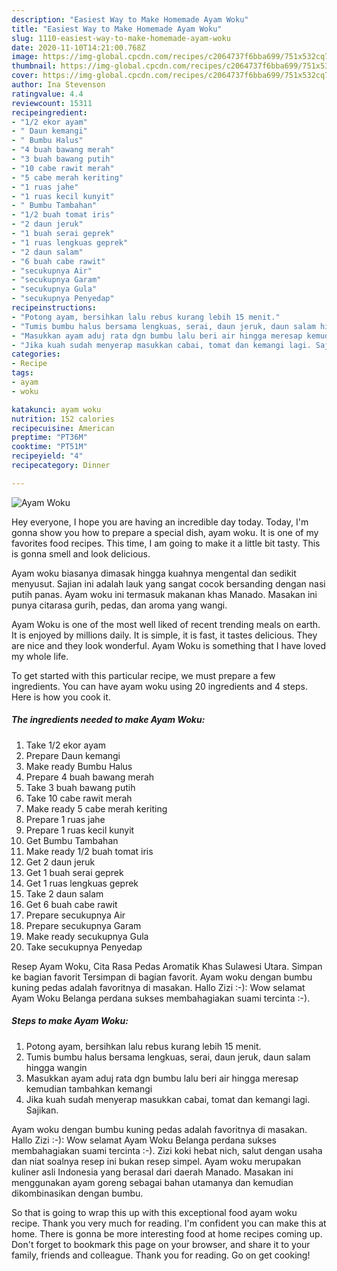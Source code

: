 ```yaml
---
description: "Easiest Way to Make Homemade Ayam Woku"
title: "Easiest Way to Make Homemade Ayam Woku"
slug: 1110-easiest-way-to-make-homemade-ayam-woku
date: 2020-11-10T14:21:00.768Z
image: https://img-global.cpcdn.com/recipes/c2064737f6bba699/751x532cq70/ayam-woku-foto-resep-utama.jpg
thumbnail: https://img-global.cpcdn.com/recipes/c2064737f6bba699/751x532cq70/ayam-woku-foto-resep-utama.jpg
cover: https://img-global.cpcdn.com/recipes/c2064737f6bba699/751x532cq70/ayam-woku-foto-resep-utama.jpg
author: Ina Stevenson
ratingvalue: 4.4
reviewcount: 15311
recipeingredient:
- "1/2 ekor ayam"
- " Daun kemangi"
- " Bumbu Halus"
- "4 buah bawang merah"
- "3 buah bawang putih"
- "10 cabe rawit merah"
- "5 cabe merah keriting"
- "1 ruas jahe"
- "1 ruas kecil kunyit"
- " Bumbu Tambahan"
- "1/2 buah tomat iris"
- "2 daun jeruk"
- "1 buah serai geprek"
- "1 ruas lengkuas geprek"
- "2 daun salam"
- "6 buah cabe rawit"
- "secukupnya Air"
- "secukupnya Garam"
- "secukupnya Gula"
- "secukupnya Penyedap"
recipeinstructions:
- "Potong ayam, bersihkan lalu rebus kurang lebih 15 menit."
- "Tumis bumbu halus bersama lengkuas, serai, daun jeruk, daun salam hingga wangin"
- "Masukkan ayam aduj rata dgn bumbu lalu beri air hingga meresap kemudian tambahkan kemangi"
- "Jika kuah sudah menyerap masukkan cabai, tomat dan kemangi lagi. Sajikan."
categories:
- Recipe
tags:
- ayam
- woku

katakunci: ayam woku 
nutrition: 152 calories
recipecuisine: American
preptime: "PT36M"
cooktime: "PT51M"
recipeyield: "4"
recipecategory: Dinner

---
```



![Ayam Woku](https://img-global.cpcdn.com/recipes/c2064737f6bba699/751x532cq70/ayam-woku-foto-resep-utama.jpg)

Hey everyone, I hope you are having an incredible day today. Today, I'm gonna show you how to prepare a special dish, ayam woku. It is one of my favorites food recipes. This time, I am going to make it a little bit tasty. This is gonna smell and look delicious.

Ayam woku biasanya dimasak hingga kuahnya mengental dan sedikit menyusut. Sajian ini adalah lauk yang sangat cocok bersanding dengan nasi putih panas. Ayam woku ini termasuk makanan khas Manado. Masakan ini punya citarasa gurih, pedas, dan aroma yang wangi.

Ayam Woku is one of the most well liked of recent trending meals on earth. It is enjoyed by millions daily. It is simple, it is fast, it tastes delicious. They are nice and they look wonderful. Ayam Woku is something that I have loved my whole life.


To get started with this particular recipe, we must prepare a few ingredients. You can have ayam woku using 20 ingredients and 4 steps. Here is how you cook it.

<!--inarticleads1-->

##### The ingredients needed to make Ayam Woku:

1. Take 1/2 ekor ayam
1. Prepare  Daun kemangi
1. Make ready  Bumbu Halus
1. Prepare 4 buah bawang merah
1. Take 3 buah bawang putih
1. Take 10 cabe rawit merah
1. Make ready 5 cabe merah keriting
1. Prepare 1 ruas jahe
1. Prepare 1 ruas kecil kunyit
1. Get  Bumbu Tambahan
1. Make ready 1/2 buah tomat iris
1. Get 2 daun jeruk
1. Get 1 buah serai geprek
1. Get 1 ruas lengkuas geprek
1. Take 2 daun salam
1. Get 6 buah cabe rawit
1. Prepare secukupnya Air
1. Prepare secukupnya Garam
1. Make ready secukupnya Gula
1. Take secukupnya Penyedap


Resep Ayam Woku, Cita Rasa Pedas Aromatik Khas Sulawesi Utara. Simpan ke bagian favorit Tersimpan di bagian favorit. Ayam woku dengan bumbu kuning pedas adalah favoritnya di masakan. Hallo Zizi :-): Wow selamat Ayam Woku Belanga perdana sukses membahagiakan suami tercinta :-). 

<!--inarticleads2-->

##### Steps to make Ayam Woku:

1. Potong ayam, bersihkan lalu rebus kurang lebih 15 menit.
1. Tumis bumbu halus bersama lengkuas, serai, daun jeruk, daun salam hingga wangin
1. Masukkan ayam aduj rata dgn bumbu lalu beri air hingga meresap kemudian tambahkan kemangi
1. Jika kuah sudah menyerap masukkan cabai, tomat dan kemangi lagi. Sajikan.


Ayam woku dengan bumbu kuning pedas adalah favoritnya di masakan. Hallo Zizi :-): Wow selamat Ayam Woku Belanga perdana sukses membahagiakan suami tercinta :-). Zizi koki hebat nich, salut dengan usaha dan niat soalnya resep ini bukan resep simpel. Ayam woku merupakan kuliner asli Indonesia yang berasal dari daerah Manado. Masakan ini menggunakan ayam goreng sebagai bahan utamanya dan kemudian dikombinasikan dengan bumbu. 

So that is going to wrap this up with this exceptional food ayam woku recipe. Thank you very much for reading. I'm confident you can make this at home. There is gonna be more interesting food at home recipes coming up. Don't forget to bookmark this page on your browser, and share it to your family, friends and colleague. Thank you for reading. Go on get cooking!
